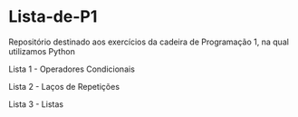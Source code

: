 # Lista-de-P1
Repositório destinado aos exercícios da cadeira de Programação 1, na qual utilizamos Python

Lista 1 - Operadores Condicionais

Lista 2 - Laços de Repetições

Lista 3 - Listas
